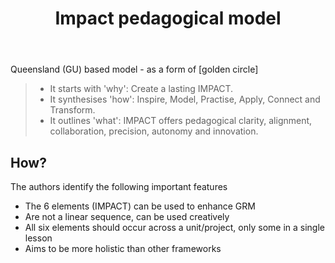 ﻿---
backlinks:
- title: 'Teaching '
  url: /memex/sense/Teaching/teaching.html
title: Impact pedagogical model
---
Queensland (GU) based model - as a form of [golden circle]

> - It starts with 'why': Create a lasting IMPACT.
> - It synthesises 'how': Inspire, Model, Practise, Apply, Connect and Transform.
> - It outlines 'what': IMPACT offers pedagogical clarity, alignment, collaboration, precision, autonomy and innovation.

## How?

The authors identify the following important features 

- The 6 elements (IMPACT) can be used to enhance GRM
- Are not a linear sequence, can be used creatively
- All six elements should occur across a unit/project, only some in a single lesson
- Aims to be more holistic than other frameworks